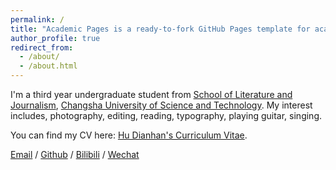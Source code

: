 ```yaml
---
permalink: /
title: "Academic Pages is a ready-to-fork GitHub Pages template for academic personal websites"
author_profile: true
redirect_from: 
  - /about/
  - /about.html
---
```


I'm a third year undergraduate student from [School of Literature and Journalism](https://www.csust.edu.cn/wfxy/index.htm), [Changsha University of Science and Technology](https://www.csust.edu.cn/). My interest includes, photography, editing, reading, typography, playing guitar, singing.

You can find my CV here: [Hu Dianhan's Curriculum Vitae](../assets/Curriculum_Vitae.pdf).

[Email](mailto:1837105324@qq.com) / [Github](https://github.com/Rheahu816/Rheahu.github.io) / [Bilibili](https://space.bilibili.com/10709762?spm_id_from=333.1007.0.0) / [Wechat](../images/wechat.png)
